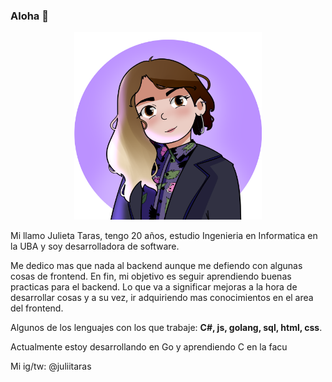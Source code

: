 ### Aloha 👋

<!--
**julitaras/julitaras** is a ✨ _special_ ✨ repository because its `README.md` (this file) appears on your GitHub profile.

Here are some ideas to get you started:

- 🔭 I’m currently working on ...
- 🌱 I’m currently learning ...
- 👯 I’m looking to collaborate on ...
- 🤔 I’m looking for help with ...
- 💬 Ask me about ...
- 📫 How to reach me: ...
- 😄 Pronouns: ...
- ⚡ Fun fact: ...
-->
<p align="center">
<img src="https://github.com/julitaras/julitaras/blob/master/Juli.png" width="300px">
</div>

Mi llamo Julieta Taras, tengo 20 años, estudio Ingenieria en Informatica en la UBA y soy desarrolladora de software.

Me dedico mas que nada al backend aunque me defiendo con algunas cosas de frontend. En fin, mi objetivo es seguir aprendiendo buenas practicas para el backend. Lo que va a significar mejoras a la hora de desarrollar cosas y a su vez, ir adquiriendo mas conocimientos en el area del frontend.

Algunos de los lenguajes con los que trabaje: **C#, js, golang, sql, html, css**.

Actualmente estoy desarrollando en Go y aprendiendo C en la facu

Mi ig/tw: @juliitaras
